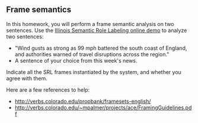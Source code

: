 Frame semantics
----------

In this homework, you will perform a frame semantic analysis on two sentences. Use the [Illinois Semantic Role Labeling online demo](http://cogcomp.cs.illinois.edu/page/demo_view/srl) to analyze two sentences:

- "Wind gusts as strong as 99 mph battered the south coast of England, and authorities warned of travel disruptions across the region."
- A sentence of your choice from this week's news.

Indicate all the SRL frames instantiated by the system, and whether you agree with them.

Here are a few references to help:

- http://verbs.colorado.edu/propbank/framesets-english/
- http://verbs.colorado.edu/~mpalmer/projects/ace/FramingGuidelines.pdf
